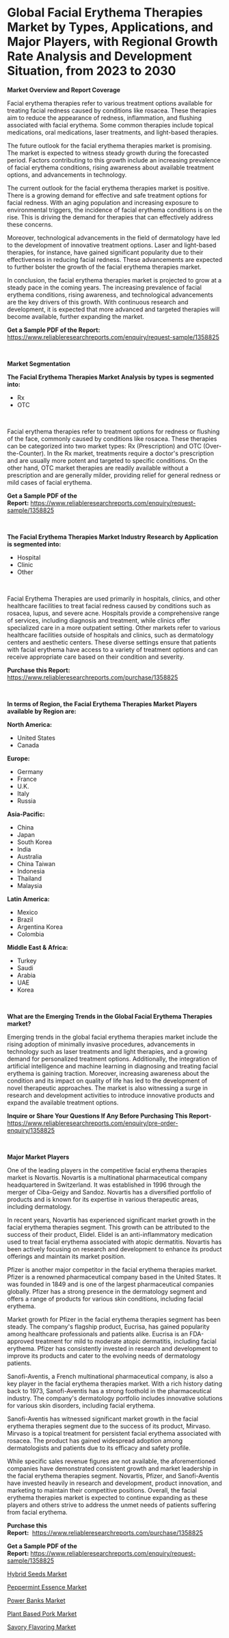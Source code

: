 <p><h1>Global Facial Erythema Therapies Market by Types, Applications, and Major Players, with Regional Growth Rate Analysis and Development Situation, from 2023 to 2030</h1></p><p><strong>Market Overview and Report Coverage</strong></p>
<p><p>Facial erythema therapies refer to various treatment options available for treating facial redness caused by conditions like rosacea. These therapies aim to reduce the appearance of redness, inflammation, and flushing associated with facial erythema. Some common therapies include topical medications, oral medications, laser treatments, and light-based therapies.</p><p>The future outlook for the facial erythema therapies market is promising. The market is expected to witness steady growth during the forecasted period. Factors contributing to this growth include an increasing prevalence of facial erythema conditions, rising awareness about available treatment options, and advancements in technology.</p><p>The current outlook for the facial erythema therapies market is positive. There is a growing demand for effective and safe treatment options for facial redness. With an aging population and increasing exposure to environmental triggers, the incidence of facial erythema conditions is on the rise. This is driving the demand for therapies that can effectively address these concerns.</p><p>Moreover, technological advancements in the field of dermatology have led to the development of innovative treatment options. Laser and light-based therapies, for instance, have gained significant popularity due to their effectiveness in reducing facial redness. These advancements are expected to further bolster the growth of the facial erythema therapies market.</p><p>In conclusion, the facial erythema therapies market is projected to grow at a steady pace in the coming years. The increasing prevalence of facial erythema conditions, rising awareness, and technological advancements are the key drivers of this growth. With continuous research and development, it is expected that more advanced and targeted therapies will become available, further expanding the market.</p></p>
<p><strong>Get a Sample PDF of the Report:</strong> <a href="https://www.reliableresearchreports.com/enquiry/request-sample/1358825">https://www.reliableresearchreports.com/enquiry/request-sample/1358825</a></p>
<p>&nbsp;</p>
<p><strong>Market Segmentation</strong></p>
<p><strong>The Facial Erythema Therapies Market Analysis by types is segmented into:</strong></p>
<p><ul><li>Rx</li><li>OTC</li></ul></p>
<p>&nbsp;</p>
<p><p>Facial erythema therapies refer to treatment options for redness or flushing of the face, commonly caused by conditions like rosacea. These therapies can be categorized into two market types: Rx (Prescription) and OTC (Over-the-Counter). In the Rx market, treatments require a doctor's prescription and are usually more potent and targeted to specific conditions. On the other hand, OTC market therapies are readily available without a prescription and are generally milder, providing relief for general redness or mild cases of facial erythema.</p></p>
<p><strong>Get a Sample PDF of the Report:</strong>&nbsp;<a href="https://www.reliableresearchreports.com/enquiry/request-sample/1358825">https://www.reliableresearchreports.com/enquiry/request-sample/1358825</a></p>
<p>&nbsp;</p>
<p><strong>The Facial Erythema Therapies Market Industry Research by Application is segmented into:</strong></p>
<p><ul><li>Hospital</li><li>Clinic</li><li>Other</li></ul></p>
<p>&nbsp;</p>
<p><p>Facial Erythema Therapies are used primarily in hospitals, clinics, and other healthcare facilities to treat facial redness caused by conditions such as rosacea, lupus, and severe acne. Hospitals provide a comprehensive range of services, including diagnosis and treatment, while clinics offer specialized care in a more outpatient setting. Other markets refer to various healthcare facilities outside of hospitals and clinics, such as dermatology centers and aesthetic centers. These diverse settings ensure that patients with facial erythema have access to a variety of treatment options and can receive appropriate care based on their condition and severity.</p></p>
<p><strong>Purchase this Report:</strong>&nbsp; <a href="https://www.reliableresearchreports.com/purchase/1358825">https://www.reliableresearchreports.com/purchase/1358825</a></p>
<p>&nbsp;</p>
<p><strong>In terms of Region, the Facial Erythema Therapies Market Players available by Region are:</strong></p>
<p>
    <p> <strong> North America: </strong>
        <ul>
            <li>United States</li>
            <li>Canada</li>
        </ul>
        </p> 
    <p> <strong> Europe: </strong>
        <ul>
            <li>Germany</li>
            <li>France</li>
            <li>U.K.</li>
            <li>Italy</li>
            <li>Russia</li>
        </ul>
        </p> 
    <p> <strong> Asia-Pacific: </strong>
        <ul>
            <li>China</li>
            <li>Japan</li>
            <li>South Korea</li>
            <li>India</li>
            <li>Australia</li>
            <li>China Taiwan</li>
            <li>Indonesia</li>
            <li>Thailand</li>
            <li>Malaysia</li>
        </ul>
        </p> 
    <p> <strong> Latin America: </strong>
        <ul>
            <li>Mexico</li>
            <li>Brazil</li>
            <li>Argentina Korea</li>
            <li>Colombia</li>
        </ul>
        </p> 
    <p> <strong> Middle East & Africa: </strong>
        <ul>
            <li>Turkey</li>
            <li>Saudi</li>
            <li>Arabia</li>
            <li>UAE</li>
            <li>Korea</li>
        </ul>
    </p>
    </p>
<p>&nbsp;</p>
<p><strong>What are the Emerging Trends in the Global Facial Erythema Therapies market?</strong></p>
<p><p>Emerging trends in the global facial erythema therapies market include the rising adoption of minimally invasive procedures, advancements in technology such as laser treatments and light therapies, and a growing demand for personalized treatment options. Additionally, the integration of artificial intelligence and machine learning in diagnosing and treating facial erythema is gaining traction. Moreover, increasing awareness about the condition and its impact on quality of life has led to the development of novel therapeutic approaches. The market is also witnessing a surge in research and development activities to introduce innovative products and expand the available treatment options.</p></p>
<p><strong>Inquire or Share Your Questions If Any Before Purchasing This Report</strong>- <a href="https://www.reliableresearchreports.com/enquiry/pre-order-enquiry/1358825">https://www.reliableresearchreports.com/enquiry/pre-order-enquiry/1358825</a></p>
<p>&nbsp;</p>
<p><strong>Major Market Players</strong></p>
<p><p>One of the leading players in the competitive facial erythema therapies market is Novartis. Novartis is a multinational pharmaceutical company headquartered in Switzerland. It was established in 1996 through the merger of Ciba-Geigy and Sandoz. Novartis has a diversified portfolio of products and is known for its expertise in various therapeutic areas, including dermatology.</p><p>In recent years, Novartis has experienced significant market growth in the facial erythema therapies segment. This growth can be attributed to the success of their product, Elidel. Elidel is an anti-inflammatory medication used to treat facial erythema associated with atopic dermatitis. Novartis has been actively focusing on research and development to enhance its product offerings and maintain its market position.</p><p>Pfizer is another major competitor in the facial erythema therapies market. Pfizer is a renowned pharmaceutical company based in the United States. It was founded in 1849 and is one of the largest pharmaceutical companies globally. Pfizer has a strong presence in the dermatology segment and offers a range of products for various skin conditions, including facial erythema.</p><p>Market growth for Pfizer in the facial erythema therapies segment has been steady. The company's flagship product, Eucrisa, has gained popularity among healthcare professionals and patients alike. Eucrisa is an FDA-approved treatment for mild to moderate atopic dermatitis, including facial erythema. Pfizer has consistently invested in research and development to improve its products and cater to the evolving needs of dermatology patients.</p><p>Sanofi-Aventis, a French multinational pharmaceutical company, is also a key player in the facial erythema therapies market. With a rich history dating back to 1973, Sanofi-Aventis has a strong foothold in the pharmaceutical industry. The company's dermatology portfolio includes innovative solutions for various skin disorders, including facial erythema.</p><p>Sanofi-Aventis has witnessed significant market growth in the facial erythema therapies segment due to the success of its product, Mirvaso. Mirvaso is a topical treatment for persistent facial erythema associated with rosacea. The product has gained widespread adoption among dermatologists and patients due to its efficacy and safety profile.</p><p>While specific sales revenue figures are not available, the aforementioned companies have demonstrated consistent growth and market leadership in the facial erythema therapies segment. Novartis, Pfizer, and Sanofi-Aventis have invested heavily in research and development, product innovation, and marketing to maintain their competitive positions. Overall, the facial erythema therapies market is expected to continue expanding as these players and others strive to address the unmet needs of patients suffering from facial erythema.</p></p>
<p><strong>Purchase this Report:</strong>&nbsp;&nbsp;<a href="https://www.reliableresearchreports.com/purchase/1358825">https://www.reliableresearchreports.com/purchase/1358825</a></p>
<p></p>
<p><strong>Get a Sample PDF of the Report:</strong>&nbsp;<a href="https://www.reliableresearchreports.com/enquiry/request-sample/1358825">https://www.reliableresearchreports.com/enquiry/request-sample/1358825</a></p>
<p><p><a href="https://www.linkedin.com/pulse/decoding-hybrid-seeds-market-deep-dive-latest-trends-segmentation-xvpxe/">Hybrid Seeds Market</a></p><p><a href="https://medium.com/@yvettelesch/peppermint-essence-market-size-growth-forecast-2023-2030-f85778a4e908">Peppermint Essence Market</a></p><p><a href="https://www.linkedin.com/pulse/power-banks-market-size-growth-forecast-from-2023-2030-n5ofe/">Power Banks Market</a></p><p><a href="https://www.linkedin.com/pulse/plant-based-pork-market-size-2023-2030-global-industrial-osfde/">Plant Based Pork Market</a></p><p><a href="https://medium.com/@luispacocha/savory-flavoring-market-size-growth-forecast-2023-2030-5ce55574e11a">Savory Flavoring Market</a></p></p>